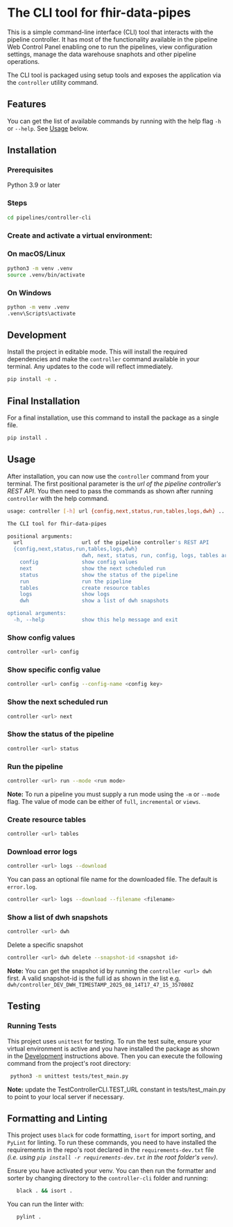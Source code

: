 # The CLI tool for fhir-data-pipes

This is a simple command-line interface (CLI) tool that interacts with the
pipeline controller. It has most of the functionality available in the pipeline
Web Control Panel enabling one to run the pipelines, view configuration
settings, manage the data warehouse snaphots and other pipeline operations.

The CLI tool is packaged using setup tools and exposes the application via the
`controller` utility command.

## Features

You can get the list of available commands by running with the help flag `-h` or
`--help`. See [Usage](#usage) below.

## Installation

### Prerequisites

Python 3.9 or later

### Steps

```sh
cd pipelines/controller-cli
```

### Create and activate a virtual environment:

### On macOS/Linux

```sh
python3 -m venv .venv
source .venv/bin/activate
```

### On Windows

```bash
python -m venv .venv
.venv\Scripts\activate
```

## Development

Install the project in editable mode. This will install the required
dependencies and make the `controller` command available in your terminal. Any
updates to the code will reflect immediately.

```sh
pip install -e .
```

## Final Installation

For a final installation, use this command to install the package as a single
file.

```sh
pip install .
```

## Usage

After installation, you can now use the `controller` command from your terminal.
The first positional parameter is the _url of the pipeline controller's REST
API_. You then need to pass the commands as shown after running `controller`
with the help command.

```sh
usage: controller [-h] url {config,next,status,run,tables,logs,dwh} ...

The CLI tool for fhir-data-pipes

positional arguments:
  url                   url of the pipeline controller's REST API
  {config,next,status,run,tables,logs,dwh}
                        dwh, next, status, run, config, logs, tables are the available commands.
    config              show config values
    next                show the next scheduled run
    status              show the status of the pipeline
    run                 run the pipeline
    tables              create resource tables
    logs                show logs
    dwh                 show a list of dwh snapshots

optional arguments:
  -h, --help            show this help message and exit
```

### Show config values

```sh
controller <url> config
```

### Show specific config value

```sh
controller <url> config --config-name <config key>
```

### Show the next scheduled run

```sh
controller <url> next
```

### Show the status of the pipeline

```sh
controller <url> status
```

### Run the pipeline

```sh
controller <url> run --mode <run mode>
```

**Note:** To run a pipeline you must supply a run mode using the `-m` or
`--mode` flag. The value of mode can be either of `full`, `incremental` or
`views`.

### Create resource tables

```sh
controller <url> tables
```

### Download error logs

```sh
controller <url> logs --download
```

You can pass an optional file name for the downloaded file. The default is
`error.log`.

```sh
controller <url> logs --download --filename <filename>
```

### Show a list of dwh snapshots

```sh
controller <url> dwh
```

Delete a specific snapshot

```sh
controller <url> dwh delete --snapshot-id <snapshot id>
```

**Note:** You can get the snapshot id by running the `controller <url> dwh`
first. A valid snapshot-id is the full id as shown in the list e.g.
`dwh/controller_DEV_DWH_TIMESTAMP_2025_08_14T17_47_15_357080Z`

## Testing

### Running Tests

This project uses `unittest` for testing. To run the test suite, ensure your
virtual environment is active and you have installed the package as shown in the
[Development](#development) instructions above. Then you can execute the
following command from the project's root directory:

```sh
 python3 -m unittest tests/test_main.py
```

**Note:** update the TestControllerCLI.TEST_URL constant in tests/test_main.py
to point to your local server if necessary.

## Formatting and Linting

This project uses `black` for code formatting, `isort` for import sorting, and
`PyLint` for linting. To run these commands, you need to have installed the
requirements in the repo's root declared in the `requirements-dev.txt` file
_(i.e. using `pip install -r requirements-dev.txt` in the root folder's
`venv`)_.

Ensure you have activated your venv. You can then run the formatter and sorter
by changing directory to the `controller-cli` folder and running:

```sh
   black . && isort .
```

You can run the linter with:

```sh
   pylint .
```

